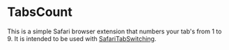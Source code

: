 # TabsCount

This is a simple Safari browser extension that numbers your tab's from 1 to 9. It is intended to be used with <a href="https://github.com/rs/SafariTabSwitching">SafariTabSwitching</a>.

